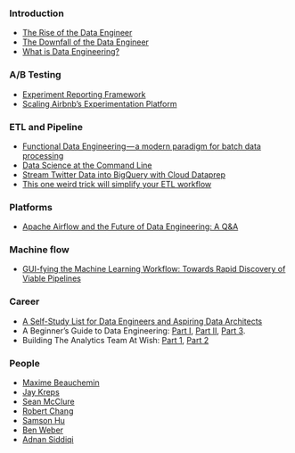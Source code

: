 ### Introduction
- [The Rise of the Data Engineer](https://medium.freecodecamp.org/the-rise-of-the-data-engineer-91be18f1e603)
- [The Downfall of the Data Engineer](https://medium.com/@maximebeauchemin/the-downfall-of-the-data-engineer-5bfb701e5d6b)
- [What is Data Engineering?](https://hackernoon.com/what-is-data-engineering-5334cec027d0)

### A/B Testing

- [Experiment Reporting Framework](https://medium.com/airbnb-engineering/experiment-reporting-framework-4e3fcd29e6c0)
- [Scaling Airbnb’s Experimentation Platform](https://medium.com/airbnb-engineering/https-medium-com-jonathan-parks-scaling-erf-23fd17c91166)

### ETL and Pipeline

- [Functional Data Engineering — a modern paradigm for batch data processing](https://medium.com/@maximebeauchemin/functional-data-engineering-a-modern-paradigm-for-batch-data-processing-2327ec32c42a)
- [Data Science at the Command Line](https://www.datascienceatthecommandline.com/index.html)
- [Stream Twitter Data into BigQuery with Cloud Dataprep](https://medium.com/google-cloud/stream-twitter-data-into-bigquery-with-cloud-dataprep-73aa8998fcc1)
- [This one weird trick will simplify your ETL workflow](https://multithreaded.stitchfix.com/blog/2017/07/06/one-weird-trick/)

### Platforms
- [Apache Airflow and the Future of Data Engineering: A Q&A](https://medium.com/the-astronomer-journey/airflow-and-the-future-of-data-engineering-a-q-a-266f68d956a9)

### Machine flow
- [GUI-fying the Machine Learning Workflow: Towards Rapid Discovery of Viable Pipelines](https://towardsdatascience.com/gui-fying-the-machine-learning-workflow-towards-rapid-discovery-of-viable-pipelines-cab2552c909f)

### Career

- [A Self-Study List for Data Engineers and Aspiring Data Architects](https://blog.treasuredata.com/blog/2016/03/15/self-study-list-for-data-engineers-and-aspiring-data-architects/)
- A Beginner’s Guide to Data Engineering: [Part I](https://medium.com/@rchang/a-beginners-guide-to-data-engineering-part-i-4227c5c457d7), [Part II](https://medium.com/@rchang/a-beginners-guide-to-data-engineering-part-ii-47c4e7cbda71), [Part 3](https://medium.com/@rchang/a-beginners-guide-to-data-engineering-the-series-finale-2cc92ff14b0).
- Building The Analytics Team At Wish: [Part 1](https://medium.com/wish-engineering/scaling-analytics-at-wish-619eacb97d16), [Part 2](https://medium.com/wish-engineering/scaling-the-analytics-team-at-wish-part-2-scaling-data-engineering-6bf7fd842dc2)

### People
- [Maxime Beauchemin](https://github.com/mistercrunch)
- [Jay Kreps](https://www.linkedin.com/in/jaykreps/)
- [Sean McClure](https://towardsdatascience.com/@seanaaron100)
- [Robert Chang]()
- [Samson Hu](https://medium.com/@samson_hu)
- [Ben Weber]()
- [Adnan Siddiqi](https://medium.com/@pknerd)
